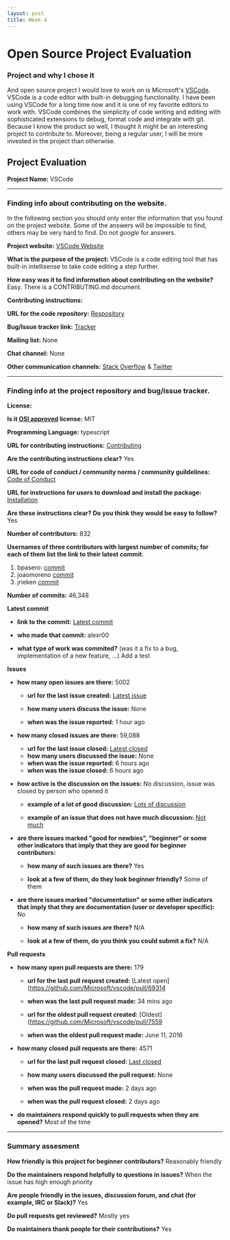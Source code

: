 ```yaml
---
layout: post
title: Week 4
---
```


# Open Source Project Evaluation

### Project and why I chose it

And open source project I would love to work on is Microsoft's [VSCode](https://github.com/Microsoft/vscode). VSCode is a code editor with built-in debugging functionality. I have been using VSCode for a long time now and it is one of my favorite editors to work with. VSCode combines the simplicity of code writing and editing with sophisticated extensions to debug, format code and integrate with git. Because I know the product so well, I thought it might be an interesting project to contribute to. Moreover, being a regular user, I will be more invested in the project than otherwise. 


## Project Evaluation


__Project Name:__  VSCode


---

### Finding info about contributing on the website.

In the following section you should only enter the information that you
found on the project website. Some of the answers will be impossible to find, others
may be very hard to find. Do not _google_ for answers.

__Project website:__ [VSCode Website](https://code.visualstudio.com/)


__What is the purpose of the project:__ VSCode is a code editing tool that has built-in intellisense to take code editing a step further. 


__How easy was it to find information about contributing on the website?__ Easy. There is a CONTRIBUTING.md document. 


__Contributing instructions:__

__URL for the code repository:__ [Respository](https://github.com/Microsoft/vscode)

__Bug/Issue tracker link:__ [Tracker](https://github.com/Microsoft/vscode/issues)

__Mailing list:__ None

__Chat channel:__ None

__Other communication channels:__ [Stack Overflow](https://stackoverflow.com/questions/tagged/visual-studio-code) & [Twitter](https://twitter.com/code)


---

### Finding info at the project repository and bug/issue tracker.

__License:__

__Is it [OSI approved](https://opensource.org/licenses/alphabetical) license:__ MIT

__Programming Language:__ typescript

__URL for contributing instructions:__ [Contributing](https://github.com/Microsoft/vscode/blob/master/CONTRIBUTING.md)

__Are the contributing instructions clear?__ Yes


__URL for code of conduct / community norms / community guildelines:__ [Code of Conduct](https://github.com/Microsoft/vscode/blob/master/CODE_OF_CONDUCT.md)

__URL for instructions for users to download and install the package:__ [Installation](https://github.com/Microsoft/vscode/wiki/How-to-Contribute#build-and-run)


__Are these instructions clear? Do you think they would be easy to follow?__ Yes


__Number of contributors:__ 832


__Usernames of three contributors with largest number of commits; for
each of them list the link to their latest commit__:

1. bpasero: [commit](https://github.com/Microsoft/vscode/commit/59ba3f853d19d572d6cb3b8919d99990de338e51)
2. joaomoreno [commit](https://github.com/Microsoft/vscode/commit/11416de365a1e96302e171c9eebc2547872ac230)
3. jrieken [commit](https://github.com/Microsoft/vscode/commit/86e9f7e08464544ad28e5f1adacf2c1444b54399)


__Number of commits:__ 46,348

__Latest commit__ 

- __link to the commit:__ [Latest commit](https://github.com/Microsoft/vscode/commit/b5833ebd661a0308ab949afec41d97117f1ae685)

- __who made that commit:__ alexr00 

- __what type of work was commited?__ (was it a fix to a bug, implementation of a new feature, ...) Add a test


__Issues__

- __how many open issues are there:__ 5002

    - __url for the last issue created:__ [Latest issue](https://github.com/Microsoft/vscode/issues/69313)

    - __how many users discuss the issue:__ None
    
    - __when was the issue reported:__ 1 hour ago
    

- __how many closed issues are there:__ 59,088
    - __url for the last issue closed:__ [Latest closed](https://github.com/Microsoft/vscode/issues/69302)
    - __how many users discussed the issue:__ None
    - __when was the issue reported:__ 6 hours ago
    - __when was the issue closed:__ 6 hours ago

- __how active is the discussion on the issues:__ No discussion, issue was closed by person who opened it

    - __example of a lot of good discussion:__ [Lots of discussion](https://github.com/Microsoft/vscode/issues/10121)
    
    - __example of an issue that does not have much discussion:__ [Not much]((https://github.com/Microsoft/vscode/issues/69302))



- __are there issues marked "good for newbies", "beginner" or some other indicators that imply that they are good for beginner contributors:__

    - __how many of such issues are there?__ Yes
    
    - __look at a few of them, do they look beginner friendly?__ Some of them



- __are there issues marked "documentation" or some other indicators that imply that they are documentation (user or developer specific):__ No

    - __how many of such issues are there?__ N/A
    
    - __look at a few of them, do you think you could submit a fix?__ N/A



__Pull requests__

- __how many open pull requests are there:__ 179

    - __url for the last pull request created:__ [Latest open](https://github.com/Microsoft/vscode/pull/69314
    
    - __when was the last pull request made:__ 34 mins ago

    - __url for the oldest pull request created:__ [Oldest](https://github.com/Microsoft/vscode/pull/7559
    
    - __when was the oldest pull request made:__ June 11, 2016

- __how many closed pull requests are there:__ 4571

    - __url for the last pull request closed:__ [Last closed](https://github.com/Microsoft/vscode/pull/69253)
    
    - __how many users discussed the pull request:__ None
    
    - __when was the pull request made:__ 2 days ago
    
    - __when was the pull request closed:__ 2 days ago
    

- __do maintainers respond quickly to pull requests when they are opened?__ Most of the time





---


### Summary assesment
__How friendly is this project for beginner contributors?__ Reasonably friendly


__Do the maintainers respond helpfully to questions in issues?__ When the issue has high enough priority


__Are people friendly in the issues, discussion forum, and chat (for example, IRC or Slack)?__ Yes



__Do pull requests get reviewed?__ Mostly yes



__Do maintainers thank people for their contributions?__ Yes



